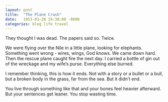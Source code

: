 ```yaml
---
layout: post
title:  "The Plane Crash"
date:   1953-03-28 19:30:00 -0600
categories: blog life travel
---
```


They thought I was dead. The papers said so. Twice.

We were flying over the Nile in a little plane, looking for elephants. Something went wrong - wires, wings, God knows. We came down hard. Then the rescue plane caught fire the next day. I carried a bottle of gin out of the wreckage and my wife’s purse. Everything else burned.

I remember thinking, this is how it ends. Not with a story or a bullet or a bull, but a broken body in the grass, far from the sea. But it didn’t end.

You live through something like that and your bones feel heavier afterward. But your sentences get leaner. You stop wasting time.

